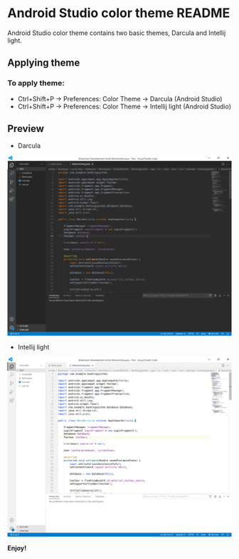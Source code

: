 # Android Studio color theme README

Android Studio color theme contains two basic themes, Darcula and Intellij light.

## Applying theme

### To apply theme:
* Ctrl+Shift+P -> Preferences: Color Theme -> Darcula (Android Studio)
* Ctrl+Shift+P -> Preferences: Color Theme -> Intellij light (Android Studio)

## Preview

* Darcula

![Preview 1](preview/preview_darcula.png)

* Intellij light

![Preview 1](preview/preview_intellij_light.png)

**Enjoy!**
